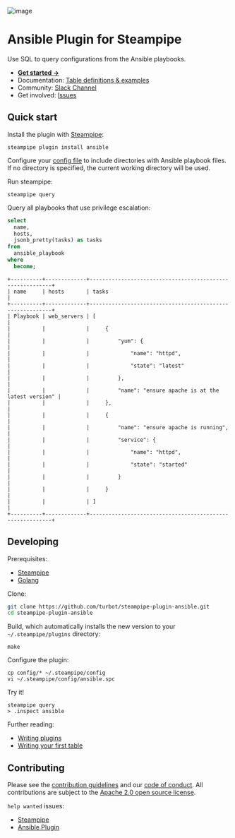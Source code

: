 ![image](https://hub.steampipe.io/images/plugins/turbot/ansible-social-graphic.png)

# Ansible Plugin for Steampipe

Use SQL to query configurations from the Ansible playbooks.

- **[Get started →](https://hub.steampipe.io/plugins/turbot/ansible)**
- Documentation: [Table definitions & examples](https://hub.steampipe.io/plugins/turbot/ansible/tables)
- Community: [Slack Channel](https://steampipe.io/community/join)
- Get involved: [Issues](https://github.com/turbot/steampipe-plugin-ansible/issues)

## Quick start

Install the plugin with [Steampipe](https://steampipe.io):

```shell
steampipe plugin install ansible
```

Configure your [config file](https://hub.steampipe.io/plugins/turbot/ansible#configuration) to include directories with Ansible playbook files. If no directory is specified, the current working directory will be used.

Run steampipe:

```shell
steampipe query
```

Query all playbooks that use privilege escalation:

```sql
select
  name,
  hosts,
  jsonb_pretty(tasks) as tasks
from
  ansible_playbook
where
  become;
```

```
+----------+-------------+----------------------------------------------------------+
| name     | hosts       | tasks                                                    |
+----------+-------------+----------------------------------------------------------+
| Playbook | web_servers | [                                                        |
|          |             |     {                                                    |
|          |             |         "yum": {                                         |
|          |             |             "name": "httpd",                             |
|          |             |             "state": "latest"                            |
|          |             |         },                                               |
|          |             |         "name": "ensure apache is at the latest version" |
|          |             |     },                                                   |
|          |             |     {                                                    |
|          |             |         "name": "ensure apache is running",              |
|          |             |         "service": {                                     |
|          |             |             "name": "httpd",                             |
|          |             |             "state": "started"                           |
|          |             |         }                                                |
|          |             |     }                                                    |
|          |             | ]                                                        |
+----------+-------------+----------------------------------------------------------+
```

## Developing

Prerequisites:

- [Steampipe](https://steampipe.io/downloads)
- [Golang](https://golang.org/doc/install)

Clone:

```sh
git clone https://github.com/turbot/steampipe-plugin-ansible.git
cd steampipe-plugin-ansible
```

Build, which automatically installs the new version to your `~/.steampipe/plugins` directory:

```
make
```

Configure the plugin:

```
cp config/* ~/.steampipe/config
vi ~/.steampipe/config/ansible.spc
```

Try it!

```
steampipe query
> .inspect ansible
```

Further reading:

- [Writing plugins](https://steampipe.io/docs/develop/writing-plugins)
- [Writing your first table](https://steampipe.io/docs/develop/writing-your-first-table)

## Contributing

Please see the [contribution guidelines](https://github.com/turbot/steampipe/blob/main/CONTRIBUTING.md) and our [code of conduct](https://github.com/turbot/steampipe/blob/main/CODE_OF_CONDUCT.md). All contributions are subject to the [Apache 2.0 open source license](https://github.com/turbot/steampipe-plugin-ansible/blob/main/LICENSE).

`help wanted` issues:

- [Steampipe](https://github.com/turbot/steampipe/labels/help%20wanted)
- [Ansible Plugin](https://github.com/turbot/steampipe-plugin-ansible/labels/help%20wanted)
